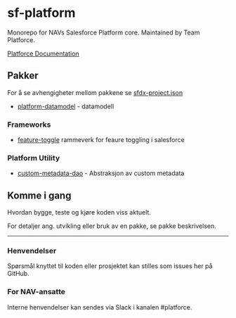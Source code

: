 # sf-platform

Monorepo for NAVs Salesforce Platform core. Maintained by Team Platforce.

[Platforce Documentation](https://navikt.github.io/platforce-doc/)

## Pakker

For å se avhengigheter mellom pakkene se [sfdx-project.json](sfdx-project.json)

- [platform-datamodel](src/platform-data-model/feature-flag-custom-metadata) - datamodell

### Frameworks

- [feature-toggle](src/frameworks/feature-toggle/README.md) rammeverk for feaure toggling i salesforce

### Platform Utility

- [custom-metadata-dao](src/platform-utility/custom-metadata-dao) - Abstraksjon av custom metadata

## Komme i gang

Hvordan bygge, teste og kjøre koden viss aktuelt.

For detaljer ang. utvikling eller bruk av en pakke, se pakke beskrivelsen.

---

### Henvendelser

Spørsmål knyttet til koden eller prosjektet kan stilles som issues her på GitHub.

### For NAV-ansatte

Interne henvendelser kan sendes via Slack i kanalen #platforce.
